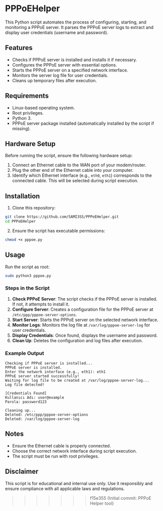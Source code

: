 # PPPoEHelper

This Python script automates the process of configuring, starting, and monitoring a PPPoE server. It parses the PPPoE server logs to extract and display user credentials (username and password).

## Features

- Checks if PPPoE server is installed and installs it if necessary.
- Configures the PPPoE server with essential options.
- Starts the PPPoE server on a specified network interface.
- Monitors the server log file for user credentials.
- Cleans up temporary files after execution.

## Requirements

- Linux-based operating system.
- Root privileges.
- Python 3.
- PPPoE server package installed (automatically installed by the script if missing).

## Hardware Setup

Before running the script, ensure the following hardware setup:

1. Connect an Ethernet cable to the WAN port of your modem/router.
2. Plug the other end of the Ethernet cable into your computer.
3. Identify which Ethernet interface (e.g., `eth0`, `eth1`) corresponds to the connected cable. This will be selected during script execution.

## Installation

1. Clone this repository:

```bash
git clone https://github.com/SAMI3SS/PPPoEHelper.git
cd PPPoEHelper
```

2. Ensure the script has executable permissions:

```bash
chmod +x pppoe.py
```

## Usage

Run the script as root:

```bash
sudo python3 pppoe.py
```

### Steps in the Script

1. **Check PPPoE Server**: The script checks if the PPPoE server is installed. If not, it attempts to install it.
2. **Configure Server**: Creates a configuration file for the PPPoE server at `/etc/ppp/pppoe-server-options`.
3. **Start Server**: Starts the PPPoE server on the selected network interface.
4. **Monitor Logs**: Monitors the log file at `/var/log/pppoe-server-log` for user credentials.
5. **Display Credentials**: Once found, displays the username and password.
6. **Clean Up**: Deletes the configuration and log files after execution.

### Example Output

```plaintext
Checking if PPPoE server is installed...
PPPoE server is installed.
Enter the network interface (e.g., eth1): eth1
PPPoE server started successfully!
Waiting for log file to be created at /var/log/pppoe-server-log...
Log file detected!

[Credentials Found]
Kullanıcı Adı: user@example
Parola: password123

Cleaning up...
Deleted: /etc/ppp/pppoe-server-options
Deleted: /var/log/pppoe-server-log
```

## Notes

- Ensure the Ethernet cable is properly connected.
- Choose the correct network interface during script execution.
- The script must be run with root privileges.

## Disclaimer

This script is for educational and internal use only. Use it responsibly and ensure compliance with all applicable laws and regulations.
>>>>>>> f15e355 (Initial commit: PPPoE Helper tool)


